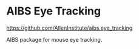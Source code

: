 AIBS Eye Tracking
=================

https://github.com/AllenInstitute/aibs.eye_tracking

AIBS package for mouse eye tracking.

